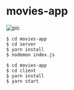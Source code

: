 # movies-app

![pic](https://user-images.githubusercontent.com/57720202/211629267-3e6404a5-cfd6-4482-b2ae-f9a5901b5a39.jpg)

```
$ cd movies-app
$ cd server
$ yarn install
$ nodemon index.js
```

```
$ cd movies-app
$ cd client
$ yarn install
$ yarn start
```
